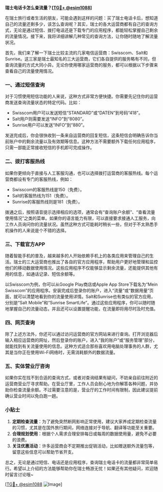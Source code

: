 **瑞士电话卡怎么查流量？[[TG💪+ @esim1088](https://t.me/s/esim1088)]**

在瑞士旅行或者生活的朋友，可能会遇到这样的问题：买了瑞士电话卡后，想知道自己的流量还剩多少，该怎么查询呢？其实，瑞士的各大运营商都有自己的查询方式，无论是通过短信、拨打电话还是下载专门的应用程序，都能轻松掌握自己剩余的流量情况。接下来，我将详细讲解几种常见的查询方法，让你随时随地了解流量状况。

首先，我们来了解一下瑞士比较主流的几家电信运营商：Swisscom、Salt和Sunrise。这三家是瑞士最知名的三大运营商，它们各自提供的服务略有不同，但查询流量的方式大同小异。无论你使用哪家运营商的服务，都可以根据以下步骤来查看自己的流量使用情况。

### 一、通过短信查询

对于习惯使用短信功能的人来说，这种方式非常方便快捷。你需要先记住你的运营商发送查询流量状态的特定代码。比如：

- Swisscom用户可以发送短信“STANDARD”或“DATEN”到号码“418”。
- Salt用户则需要发送“INFO”到“8080”。
- Sunrise用户可以发送“INFO”到“880”。

发送完成后，你会很快收到一条来自运营商的回复短信，这条短信会明确告诉你当前账户中的剩余流量以及有效期等信息。这种方法不需要额外下载任何应用程序，只需一部能正常接收短信的手机即可完成操作。

### 二、拨打客服热线

如果你更倾向于直接与人工客服沟通，也可以选择拨打运营商的客服热线。每个运营商都设有专门的客服热线，例如：

- Swisscom的客服热线是150（免费）。
- Salt的客服热线为151（免费）。
- Sunrise的客服热线则是181（免费）。

拨通之后，按照语音提示选择相应的选项，通常会有“查询账户余额”、“查看流量使用情况”之类的菜单。如果你的语言能力有限，可以直接要求接通人工服务，向工作人员询问你的流量状况。虽然这种方式可能耗时稍长一些，但对于不太熟悉手机操作的人来说是个不错的选择。

### 三、下载官方APP

随着智能手机的普及，越来越多的人开始依赖手机上的各类应用来管理自己的生活。瑞士的三大运营商也推出了各自的官方应用程序，帮助用户更好地管理和监控他们的移动数据使用情况。这些应用程序不仅能够显示剩余流量，还能提供其他有用的信息，如通话记录、短信余额等。

以Swisscom为例，你可以从Google Play商店或Apple App Store下载名为“Mein Swisscom”的应用程序。安装完成后登录你的账户，进入“流量”或“数据用量”页面，就可以清楚地看到你的流量使用详情。Salt和Sunrise也有类似的官方应用，分别是“Salt Mobile”和“Sunrise SmartLife”。通过这些应用程序，你可以随时随地掌握自己的流量动态，并且还可以设置提醒功能，在流量即将用尽时及时充值。

### 四、网页查询

除了上述方法外，你还可以通过访问运营商的官方网站来进行查询。打开浏览器后输入相应运营商的网址，然后登录你的账户，进入“我的账户”或“服务管理”部分，就能找到有关流量使用的信息。这种方式适合那些喜欢用电脑处理事务的人群，尤其是当你正在使用Wi-Fi网络时，无需消耗额外的数据流量。

### 五、实体营业厅咨询

如果你实在找不到合适的查询方式，或者对查询结果有疑问，不妨亲自前往附近的运营商营业厅寻求帮助。在营业厅里，工作人员会耐心地为你解答各种问题，并协助你检查流量余额。不过需要注意的是，营业厅的工作时间有限制，因此建议提前确认营业时间以免白跑一趟。

### 小贴士

1. **定期检查流量**：为了避免突然断网影响正常使用，建议大家养成定期检查流量的习惯，尤其是在国外旅行期间，网络连接对于导航、翻译等功能至关重要。
2. **合理规划使用**：根据个人需求合理安排每日或每周的数据使用量，避免不必要的浪费。
3. **关注优惠活动**：许多运营商会不定期推出促销活动，比如赠送额外流量包等，留意这些信息可以帮助节省开支。

总之，无论是通过短信、电话还是应用程序，查询瑞士电话卡的流量都非常简单易行。希望以上介绍的方法能够帮助你在瑞士畅游无忧！如果还有其他疑问，欢迎随时留言讨论哦~

[[TG💪+ @esim1088](https://t.me/s/esim1088) ![Image](https://i.postimg.cc/4NQfJmqS/Snipaste-2025-05-13-00-14-12.png)]